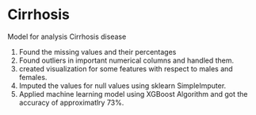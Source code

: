 # Cirrhosis
Model for analysis Cirrhosis disease
1. Found the missing values and their percentages
2. Found outliers in important numerical columns and handled them.
3. created visualization for some features with respect to males and females.
4. Imputed the values for null values using sklearn SimpleImputer.
5. Applied machine learning model using XGBoost Algorithm and got the accuracy of approximatlry 73%.
